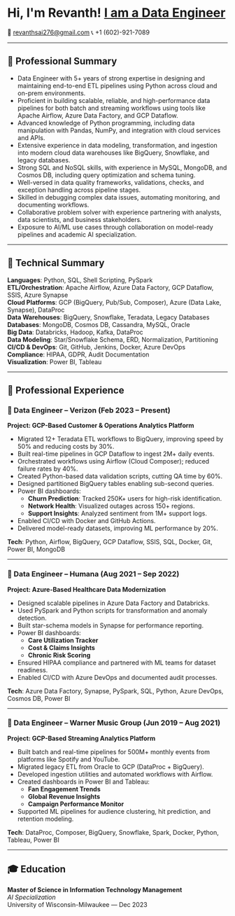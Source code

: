 <h1>Hi, I'm Revanth! <a href="https://www.linkedin.com/in/rev-sai-/">I am a Data Engineer</a></h1>

📧 revanthsai276@gmail.com                            📞 +1 (602)-921-7089  

---

## 🔹 Professional Summary

- Data Engineer with 5+ years of strong expertise in designing and maintaining end-to-end ETL pipelines using Python across cloud and on-prem environments.
- Proficient in building scalable, reliable, and high-performance data pipelines for both batch and streaming workflows using tools like Apache Airflow, Azure Data Factory, and GCP Dataflow.
- Advanced knowledge of Python programming, including data manipulation with Pandas, NumPy, and integration with cloud services and APIs.
- Extensive experience in data modeling, transformation, and ingestion into modern cloud data warehouses like BigQuery, Snowflake, and legacy databases.
- Strong SQL and NoSQL skills, with experience in MySQL, MongoDB, and Cosmos DB, including query optimization and schema tuning.
- Well-versed in data quality frameworks, validations, checks, and exception handling across pipeline stages.
- Skilled in debugging complex data issues, automating monitoring, and documenting workflows.
- Collaborative problem solver with experience partnering with analysts, data scientists, and business stakeholders.
- Exposure to AI/ML use cases through collaboration on model-ready pipelines and academic AI specialization.

---

## 🔹 Technical Summary

**Languages**: Python, SQL, Shell Scripting, PySpark  
**ETL/Orchestration**: Apache Airflow, Azure Data Factory, GCP Dataflow, SSIS, Azure Synapse  
**Cloud Platforms**: GCP (BigQuery, Pub/Sub, Composer), Azure (Data Lake, Synapse), DataProc  
**Data Warehouses**: BigQuery, Snowflake, Teradata, Legacy Databases  
**Databases**: MongoDB, Cosmos DB, Cassandra, MySQL, Oracle  
**Big Data**: Databricks, Hadoop, Kafka, DataProc  
**Data Modeling**: Star/Snowflake Schema, ERD, Normalization, Partitioning  
**CI/CD & DevOps**: Git, GitHub, Jenkins, Docker, Azure DevOps  
**Compliance**: HIPAA, GDPR, Audit Documentation  
**Visualization**: Power BI, Tableau

---

## 🔹 Professional Experience

### 📌 Data Engineer – Verizon (Feb 2023 – Present)
**Project: GCP-Based Customer & Operations Analytics Platform**

- Migrated 12+ Teradata ETL workflows to BigQuery, improving speed by 50% and reducing costs by 30%.
- Built real-time pipelines in GCP Dataflow to ingest 2M+ daily events.
- Orchestrated workflows using Airflow (Cloud Composer); reduced failure rates by 40%.
- Created Python-based data validation scripts, cutting QA time by 60%.
- Designed partitioned BigQuery tables enabling sub-second queries.
- Power BI dashboards:
  - **Churn Prediction**: Tracked 250K+ users for high-risk identification.
  - **Network Health**: Visualized outages across 150+ regions.
  - **Support Insights**: Analyzed sentiment from 1M+ support logs.
- Enabled CI/CD with Docker and GitHub Actions.
- Delivered model-ready datasets, improving ML performance by 20%.

**Tech**: Python, Airflow, BigQuery, GCP Dataflow, SSIS, SQL, Docker, Git, Power BI, MongoDB

---

### 📌 Data Engineer – Humana (Aug 2021 – Sep 2022)  
**Project: Azure-Based Healthcare Data Modernization**

- Designed scalable pipelines in Azure Data Factory and Databricks.
- Used PySpark and Python scripts for transformation and anomaly detection.
- Built star-schema models in Synapse for performance reporting.
- Power BI dashboards:
  - **Care Utilization Tracker**
  - **Cost & Claims Insights**
  - **Chronic Risk Scoring**
- Ensured HIPAA compliance and partnered with ML teams for dataset readiness.
- Enabled CI/CD with Azure DevOps and documented audit processes.

**Tech**: Azure Data Factory, Synapse, PySpark, SQL, Python, Azure DevOps, Cosmos DB, Power BI

---

### 📌 Data Engineer – Warner Music Group (Jun 2019 – Aug 2021)  
**Project: GCP-Based Streaming Analytics Platform**

- Built batch and real-time pipelines for 500M+ monthly events from platforms like Spotify and YouTube.
- Migrated legacy ETL from Oracle to GCP (DataProc + BigQuery).
- Developed ingestion utilities and automated workflows with Airflow.
- Created dashboards in Power BI and Tableau:
  - **Fan Engagement Trends**
  - **Global Revenue Insights**
  - **Campaign Performance Monitor**
- Supported ML pipelines for audience clustering, hit prediction, and retention modeling.

**Tech**: DataProc, Composer, BigQuery, Snowflake, Spark, Docker, Python, Tableau, Power BI

---

## 🎓 Education

**Master of Science in Information Technology Management**  
*AI Specialization*  
University of Wisconsin-Milwaukee — Dec 2023

